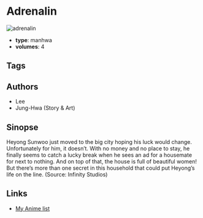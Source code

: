 # Adrenalin

![adrenalin](https://cdn.myanimelist.net/images/manga/3/10163.jpg)

-   **type**: manhwa
-   **volumes**: 4

## Tags

## Authors

-   Lee
-   Jung-Hwa (Story & Art)

## Sinopse

Heyong Sunwoo just moved to the big city hoping his luck would change. Unfortunately for him, it doesn’t. With no money and no place to stay, he finally seems to catch a lucky break when he sees an ad for a housemate for next to nothing. And on top of that, the house is full of beautiful women! But there’s more than one secret in this household that could put Heyong’s life on the line. (Source: Infinity Studios)

## Links

-   [My Anime list](https://myanimelist.net/manga/7435/Adrenalin)
